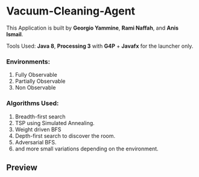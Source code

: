 # Vacuum-Cleaning-Agent

This Application is built by **Georgio Yammine**, **Rami Naffah**, and **Anis Ismail**.

Tools Used: **Java 8**, **Processing 3** with **G4P** + **Javafx** for the launcher only.

### Environments:
 1. Fully Observable 
 2. Partially Observable
 3. Non Observable

### Algorithms Used: 

 1. Breadth-first search
 2. TSP using Simulated Annealing.
 3. Weight driven BFS
 4. Depth-first search to discover the room.
 5. Adversarial BFS.
 6.  and more small variations depending on the environment.

## Preview
 

